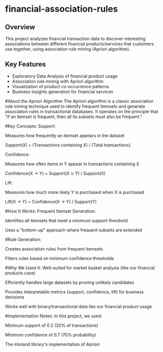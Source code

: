 # financial-association-rules




## Overview

This project analyzes financial transaction data to discover interesting associations between different financial products/services that customers use together, using association rule mining (Apriori algorithm).

## Key Features

- Exploratory Data Analysis of financial product usage
- Association rule mining with Apriori algorithm
- Visualization of product co-occurrence patterns
- Business insights generation for financial services

#About the Apriori Algorithm
The Apriori algorithm is a classic association rule mining technique used to identify frequent itemsets and generate association rules in transactional databases. It operates on the principle that "if an itemset is frequent, then all its subsets must also be frequent."

#Key Concepts:
Support:

Measures how frequently an itemset appears in the dataset

Support(X) = (Transactions containing X) / (Total transactions)

Confidence:

Measures how often items in Y appear in transactions containing X

Confidence(X → Y) = Support(X ∪ Y) / Support(X)

Lift:

Measures how much more likely Y is purchased when X is purchased

Lift(X → Y) = Confidence(X → Y) / Support(Y)

#How It Works:
Frequent Itemset Generation:

Identifies all itemsets that meet a minimum support threshold

Uses a "bottom-up" approach where frequent subsets are extended

#Rule Generation:

Creates association rules from frequent itemsets

Filters rules based on minimum confidence thresholds

#Why We Used It:
Well-suited for market basket analysis (like our financial products case)

Efficiently handles large datasets by pruning unlikely candidates

Provides interpretable metrics (support, confidence, lift) for business decisions

Works well with binary/transactional data like our financial product usage

#Implementation Notes:
In this project, we used:

Minimum support of 0.2 (20% of transactions)

Minimum confidence of 0.7 (70% probability)

The mlxtend library's implementation of Apriori
